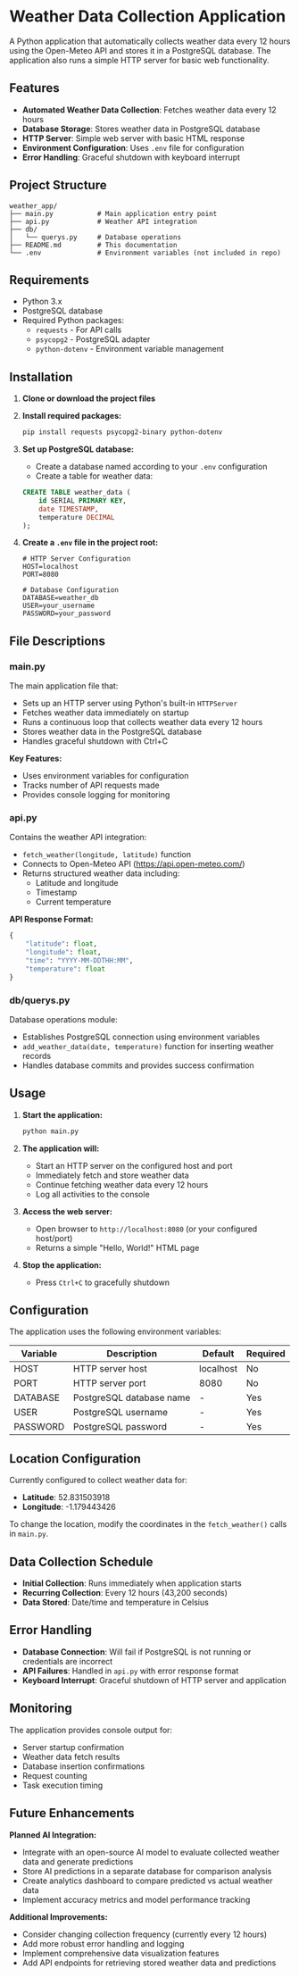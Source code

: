 # Weather Data Collection Application

A Python application that automatically collects weather data every 12 hours using the Open-Meteo API and stores it in a PostgreSQL database. The application also runs a simple HTTP server for basic web functionality.

## Features

- **Automated Weather Data Collection**: Fetches weather data every 12 hours
- **Database Storage**: Stores weather data in PostgreSQL database
- **HTTP Server**: Simple web server with basic HTML response
- **Environment Configuration**: Uses `.env` file for configuration
- **Error Handling**: Graceful shutdown with keyboard interrupt

## Project Structure

```
weather_app/
├── main.py           # Main application entry point
├── api.py            # Weather API integration
├── db/
│   └── querys.py     # Database operations
├── README.md         # This documentation
└── .env              # Environment variables (not included in repo)
```

## Requirements

- Python 3.x
- PostgreSQL database
- Required Python packages:
  - `requests` - For API calls
  - `psycopg2` - PostgreSQL adapter
  - `python-dotenv` - Environment variable management

## Installation

1. **Clone or download the project files**

2. **Install required packages:**

   ```bash
   pip install requests psycopg2-binary python-dotenv
   ```

3. **Set up PostgreSQL database:**

   - Create a database named according to your `.env` configuration
   - Create a table for weather data:

   ```sql
   CREATE TABLE weather_data (
       id SERIAL PRIMARY KEY,
       date TIMESTAMP,
       temperature DECIMAL
   );
   ```

4. **Create a `.env` file in the project root:**

   ```env
   # HTTP Server Configuration
   HOST=localhost
   PORT=8080

   # Database Configuration
   DATABASE=weather_db
   USER=your_username
   PASSWORD=your_password
   ```

## File Descriptions

### main.py

The main application file that:

- Sets up an HTTP server using Python's built-in `HTTPServer`
- Fetches weather data immediately on startup
- Runs a continuous loop that collects weather data every 12 hours
- Stores weather data in the PostgreSQL database
- Handles graceful shutdown with Ctrl+C

**Key Features:**

- Uses environment variables for configuration
- Tracks number of API requests made
- Provides console logging for monitoring

### api.py

Contains the weather API integration:

- `fetch_weather(longitude, latitude)` function
- Connects to Open-Meteo API (https://api.open-meteo.com/)
- Returns structured weather data including:
  - Latitude and longitude
  - Timestamp
  - Current temperature

**API Response Format:**

```python
{
    "latitude": float,
    "longitude": float,
    "time": "YYYY-MM-DDTHH:MM",
    "temperature": float
}
```

### db/querys.py

Database operations module:

- Establishes PostgreSQL connection using environment variables
- `add_weather_data(date, temperature)` function for inserting weather records
- Handles database commits and provides success confirmation

## Usage

1. **Start the application:**

   ```bash
   python main.py
   ```

2. **The application will:**

   - Start an HTTP server on the configured host and port
   - Immediately fetch and store weather data
   - Continue fetching weather data every 12 hours
   - Log all activities to the console

3. **Access the web server:**

   - Open browser to `http://localhost:8080` (or your configured host/port)
   - Returns a simple "Hello, World!" HTML page

4. **Stop the application:**
   - Press `Ctrl+C` to gracefully shutdown

## Configuration

The application uses the following environment variables:

| Variable | Description              | Default   | Required |
| -------- | ------------------------ | --------- | -------- |
| HOST     | HTTP server host         | localhost | No       |
| PORT     | HTTP server port         | 8080      | No       |
| DATABASE | PostgreSQL database name | -         | Yes      |
| USER     | PostgreSQL username      | -         | Yes      |
| PASSWORD | PostgreSQL password      | -         | Yes      |

## Location Configuration

Currently configured to collect weather data for:

- **Latitude**: 52.831503918
- **Longitude**: -1.179443426

To change the location, modify the coordinates in the `fetch_weather()` calls in `main.py`.

## Data Collection Schedule

- **Initial Collection**: Runs immediately when application starts
- **Recurring Collection**: Every 12 hours (43,200 seconds)
- **Data Stored**: Date/time and temperature in Celsius

## Error Handling

- **Database Connection**: Will fail if PostgreSQL is not running or credentials are incorrect
- **API Failures**: Handled in `api.py` with error response format
- **Keyboard Interrupt**: Graceful shutdown of HTTP server and application

## Monitoring

The application provides console output for:

- Server startup confirmation
- Weather data fetch results
- Database insertion confirmations
- Request counting
- Task execution timing

## Future Enhancements

**Planned AI Integration:**

- Integrate with an open-source AI model to evaluate collected weather data and generate predictions
- Store AI predictions in a separate database for comparison analysis
- Create analytics dashboard to compare predicted vs actual weather data
- Implement accuracy metrics and model performance tracking

**Additional Improvements:**

- Consider changing collection frequency (currently every 12 hours)
- Add more robust error handling and logging
- Implement comprehensive data visualization features
- Add API endpoints for retrieving stored weather data and predictions
